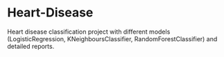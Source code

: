 # Heart-Disease
Heart disease classification project with different models (LogisticRegression, KNeighboursClassifier, RandomForestClassifier) and detailed reports.

